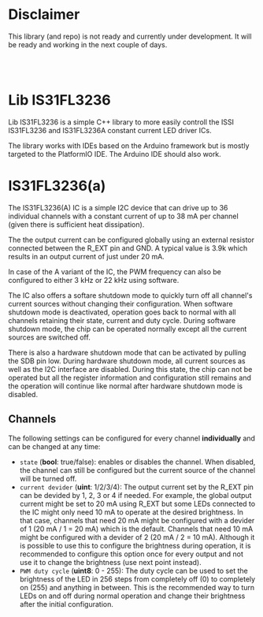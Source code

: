 # Disclaimer

This library (and repo) is not ready and currently under development. It will be ready and working in the next couple of days.

<br><br>

# Lib IS31FL3236

Lib IS31FL3236 is a simple C++ library to more easily controll the ISSI IS31FL3236 and IS31FL3236A constant current LED driver ICs.

The library works with IDEs based on the Arduino framework but is mostly targeted to the PlatformIO IDE. The Arduino IDE should also work.

# IS31FL3236(a)

The IS31FL3236(A) IC is a simple I2C device that can drive up to 36 individual channels with a constant current of up to 38 mA per channel (given there is sufficient heat dissipation).

The the output current can be configured globally using an external resistor connected between the R_EXT pin and GND. A typical value is 3.9k which results in an output current of just under 20 mA.

In case of the A variant of the IC, the PWM frequency can also be configured to either 3 kHz or 22 kHz using software.

The IC also offers a softare shutdown mode to quickly turn off all channel's current sources without changing their configuration. When software shutdown mode is deactivated, operation goes back to normal with all channels retaining their state, current and duty cycle. During software shutdown mode, the chip can be operated normally except all the current sources are switched off.

There is also a hardware shutdown mode that can be activated by pulling the SDB pin low. During hardware shutdown mode, all current sources as well as the I2C interface are disabled. During this state, the chip can not be operated but all the register information and configuration still remains and the operation will continue like normal after hardware shutdown mode is disabled.

## Channels

The following settings can be configured for every channel **individually** and can be changed at any time:
 * `state` (**bool**: true/false): enables or disables the channel. When disabled, the channel can still be configured but the current source of the channel will be turned off.
 * `current devider` (**uint**: 1/2/3/4): The output current set by the R_EXT pin can be devided by 1, 2, 3 or 4 if needed. For example, the global output current might be set to 20 mA using R_EXT but some LEDs connected to the IC might only need 10 mA to operate at the desired brightness. In that case, channels that need 20 mA might be configured with a devider of 1 (20 mA / 1 = 20 mA) which is the default. Channels that need 10 mA might be configured with a devider of 2 (20 mA / 2 = 10 mA). Although it is possible to use this to configure the brightness during operation, it is recommended to configure this option once for every output and not use it to change the brightness (use next point instead).
 * `PWM duty cycle` (**uint8**: 0 - 255): The duty cycle can be used to set the brightness of the LED in 256 steps from completely off (0) to completely on (255) and anything in between. This is the recommended way to turn LEDs on and off during normal operation and change their brightness after the initial configuration.